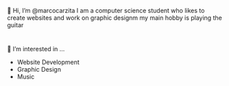 👋 Hi, I’m @marcocarzita I am a computer science student who likes to create websites and work on graphic designm my main hobby is playing the guitar
#
👀 I’m interested in ...
- Website Development
- Graphic Design
- Music

